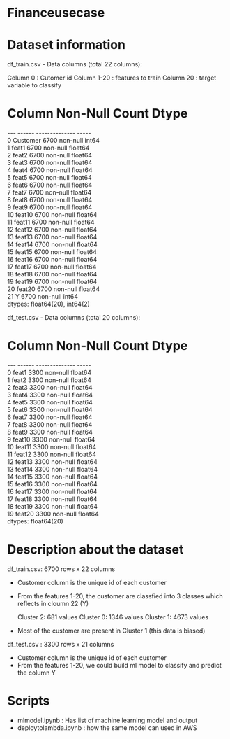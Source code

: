 # Financeusecase

# Dataset information

df_train.csv - Data columns (total 22 columns):

Column 0 : Cutomer id
Column 1-20 :  features to train
Column 20 : target variable to classify


 #   Column     Non-Null Count  Dtype  <br />
---  ------     --------------  -----  <br />
 0   Customer   6700 non-null   int64  <br />
 1   feat1      6700 non-null   float64 <br />
 2   feat2      6700 non-null   float64 <br />
 3   feat3      6700 non-null   float64<br />
 4   feat4      6700 non-null   float64<br />
 5   feat5      6700 non-null   float64<br />
 6   feat6      6700 non-null   float64<br />
 7   feat7      6700 non-null   float64<br />
 8   feat8      6700 non-null   float64<br />
 9   feat9      6700 non-null   float64<br />
 10  feat10     6700 non-null   float64<br />
 11  feat11     6700 non-null   float64<br />
 12  feat12     6700 non-null   float64<br />
 13  feat13     6700 non-null   float64<br />
 14  feat14     6700 non-null   float64<br />
 15  feat15     6700 non-null   float64<br />
 16  feat16     6700 non-null   float64<br />
 17  feat17     6700 non-null   float64<br />
 18  feat18     6700 non-null   float64<br />
 19  feat19     6700 non-null   float64<br />
 20  feat20     6700 non-null   float64<br />
 21  Y          6700 non-null   int64  <br />
dtypes: float64(20), int64(2)<br />

df_test.csv - Data columns (total 20 columns):<br />
 #   Column  Non-Null Count  Dtype  <br />
---  ------  --------------  -----  <br />
 0   feat1   3300 non-null   float64<br />
 1   feat2   3300 non-null   float64<br />
 2   feat3   3300 non-null   float64<br />
 3   feat4   3300 non-null   float64<br />
 4   feat5   3300 non-null   float64<br />
 5   feat6   3300 non-null   float64<br />
 6   feat7   3300 non-null   float64<br />
 7   feat8   3300 non-null   float64<br />
 8   feat9   3300 non-null   float64<br />
 9   feat10  3300 non-null   float64<br />
 10  feat11  3300 non-null   float64<br />
 11  feat12  3300 non-null   float64<br />
 12  feat13  3300 non-null   float64<br />
 13  feat14  3300 non-null   float64<br />
 14  feat15  3300 non-null   float64<br />
 15  feat16  3300 non-null   float64<br />
 16  feat17  3300 non-null   float64<br />
 17  feat18  3300 non-null   float64<br />
 18  feat19  3300 non-null   float64<br />
 19  feat20  3300 non-null   float64<br />
dtypes: float64(20)


# Description about the dataset

df_train.csv: 6700 rows x 22 columns

- Customer column is the unique id of each customer
- From the features 1-20, the customer are classfied into 3 classes which reflects in cloumn 22 (Y)

    Cluster 2: 681 values
    Cluster 0: 1346 values
    Cluster 1: 4673 values

- Most of the customer are present in Cluster 1 (this data is biased)


df_test.csv : 3300 rows x 21 columns
- Customer column is the unique id of each customer
- From the features 1-20, we could build ml model to classify and predict the column Y

# Scripts
- mlmodel.ipynb : Has list of machine learning model and output
- deploytolambda.ipynb : how the same model can used in AWS 
